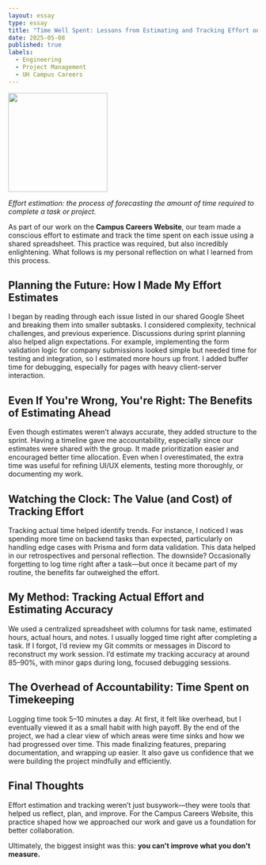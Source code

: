 ```yaml
---
layout: essay
type: essay
title: "Time Well Spent: Lessons from Estimating and Tracking Effort on the Campus Careers Website"
date: 2025-05-08
published: true
labels:
  - Engineering
  - Project Management
  - UH Campus Careers
---
```


<img width="200px" class="rounded float-start pe-4" src="../img/effort-tracking/spreadsheet_tracking.jpg">

*Effort estimation: the process of forecasting the amount of time required to complete a task or project.*

As part of our work on the **Campus Careers Website**, our team made a conscious effort to estimate and track the time spent on each issue using a shared spreadsheet. This practice was required, but also incredibly enlightening. What follows is my personal reflection on what I learned from this process.

## Planning the Future: How I Made My Effort Estimates

I began by reading through each issue listed in our shared Google Sheet and breaking them into smaller subtasks. I considered complexity, technical challenges, and previous experience. Discussions during sprint planning also helped align expectations. For example, implementing the form validation logic for company submissions looked simple but needed time for testing and integration, so I estimated more hours up front. I added buffer time for debugging, especially for pages with heavy client-server interaction.

## Even If You're Wrong, You're Right: The Benefits of Estimating Ahead

Even though estimates weren’t always accurate, they added structure to the sprint. Having a timeline gave me accountability, especially since our estimates were shared with the group. It made prioritization easier and encouraged better time allocation. Even when I overestimated, the extra time was useful for refining UI/UX elements, testing more thoroughly, or documenting my work.

## Watching the Clock: The Value (and Cost) of Tracking Effort

Tracking actual time helped identify trends. For instance, I noticed I was spending more time on backend tasks than expected, particularly on handling edge cases with Prisma and form data validation. This data helped in our retrospectives and personal reflection. The downside? Occasionally forgetting to log time right after a task—but once it became part of my routine, the benefits far outweighed the effort.

## My Method: Tracking Actual Effort and Estimating Accuracy

We used a centralized spreadsheet with columns for task name, estimated hours, actual hours, and notes. I usually logged time right after completing a task. If I forgot, I’d review my Git commits or messages in Discord to reconstruct my work session. I’d estimate my tracking accuracy at around 85–90%, with minor gaps during long, focused debugging sessions.

## The Overhead of Accountability: Time Spent on Timekeeping

Logging time took 5–10 minutes a day. At first, it felt like overhead, but I eventually viewed it as a small habit with high payoff. By the end of the project, we had a clear view of which areas were time sinks and how we had progressed over time. This made finalizing features, preparing documentation, and wrapping up easier. It also gave us confidence that we were building the project mindfully and efficiently.

## Final Thoughts

Effort estimation and tracking weren’t just busywork—they were tools that helped us reflect, plan, and improve. For the Campus Careers Website, this practice shaped how we approached our work and gave us a foundation for better collaboration.

Ultimately, the biggest insight was this: **you can't improve what you don't measure.**
